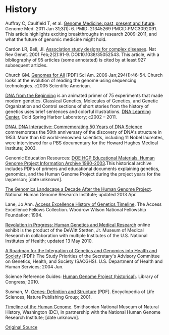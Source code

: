 # History

Auffray C, Caulfield T, et al. [Genome Medicine: past, present and future][1]. Genome Med. 2011 Jan 31;3(1): 6. PMID: 21345269 PMCID:PMC3092091. This article highlights exciting breakthroughs in research 2009-2011, and what the future of genomic medicine might hold.

Cardon LR, Bell, JI. [Association study designs for complex diseases][2]. Nat Rev Genet. 2001 Feb;2(2):91-9. DOI:10.1038/35052543. This article, with a bibliography of 95 articles (some annotated) is cited by at least 927 subsequent articles.

Church GM. [Genomes for All][3] [PDF] Sci Am. 2006 Jan;294(1):46-54. Church looks at the evolution of reading the genome using sequencing technologies. c2005 Scientific American.

[DNA from the Beginning][4] is an animated primer of 75 experiments that made modern genetics. Classical Genetics, Molecules of Genetics, and Genetic Organization and Control sections of short stories from the history of genetics uses brief sentences and colorful illustrations. [DNA Learning Center][5], Cold Spring Harbor Laboratory; c2002 – 2011.

[DNAi. DNA Interactive: Commemorating 50 Years of DNA Science][6] commemorates the 50th anniversary of the discovery of DNA's structure in 1953. More than 60 world-renowned scientists, including 11 Nobel laureates, were interviewed for a PBS documentary for the Howard Hughes Medical Institute; 2003.

Genomic Education Resources: [DOE HGP Educational Materials. Human Genome Project Information Archive 1990-2003][7].This historical archive includes PDFs of primers and educational documents explaining genetics, genomics, and the Human Genome Project during the project years for the layperson; [date unknown].

[The Genomics Landscape a Decade After the Human Genome Project][8]. National Human Genome Research Institute; updated 2013 Apr.

Lane, Jo Ann. [Access Excellence History of Genetics Timeline][9]. The Access Excellence Fellows Collection. Woodrow Wilson National Fellowship Foundation; 1994.

[Revolution in Progress: Human Genetics and Medical Research][10] online exhibit is the product of the DeWitt Stetten, Jr. Museum of Medical Research in collaboration with multiple Institutes of the U.S. National Institutes of Health; updated 13 May 2010.

[A Roadmap for the Integration of Genetics and Genomics into Health and Society][11] [PDF]: The Study Priorities of the Secretary's Advisory Committee on Genetics, Health, and Society (SACGHS). U.S. Department of Health and Human Services; 2004 Jun.

Science Reference Guides: [Human Genome Project (historical)][12]. Library of Congress; 2010.

Susman, M. [Genes: Definition and Structure][13] [PDF]. Encyclopedia of Life Sciences, Nature Publishing Group; 2001.

[Timeline of the Human Genome][14]. Smithsonian National Museum of Natural History, Washington (DC), in partnership with the National Human Genome Research Institute; [date unknown].

[Original Source](http://www.nlm.nih.gov/services/Subject_Guides/geneticsandgenomics/history/ "Original Source-National Library of Medicine")

[1]: http://www.ncbi.nlm.nih.gov/pmc/articles/PMC3092091/
[2]: http://www.nature.com/nrg/journal/v2/n2/full/nrg0201_091a.html
[3]: http://arep.med.harvard.edu/pdf/Church05s.pdf
[4]: http://www.dnaftb.org/
[5]: http://www.dnalc.org/
[6]: http://media.hhmi.org/interviews/
[7]: http://web.ornl.gov/sci/techresources/Human_Genome/education/index.shtml
[8]: http://www.genome.gov/27552238
[9]: http://www.accessexcellence.org/AE/AEPC/WWC/1994/geneticstln.php
[10]: http://history.nih.gov/exhibits/genetics/
[11]: http://osp.od.nih.gov/sites/default/files/SACGHSPriorities.pdf
[12]: http://www.loc.gov/rr/scitech/SciRefGuides/genome.html
[13]: http://smcg.ccg.unam.mx/enp-unam/03-EstructuraDelGenoma/geneDefinition.pdf
[14]: http://unlockinglifescode.org/timeline
[15]: /services/Subject_Guides/geneticsandgenomics/professionaleducation/index.html
[16]: /services/Subject_Guides/geneticsandgenomics/statisticssources/index.html
  